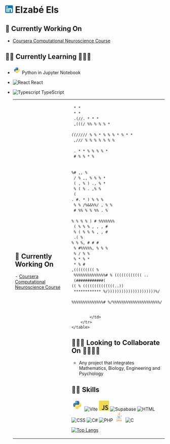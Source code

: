 # [![LinkedIn](./linkedin.png)](https://www.linkedin.com/in/maria-elizabeth-els) Elzabé Els

## 🔭 Currently Working On
- <a href="https://www.coursera.org/learn/computational-neuroscience">Coursera Computational Neuroscience Course</a>
  
## 🌱🌱 Currently Learning 🌱🍃🍃
- <img src="https://raw.githubusercontent.com/github/explore/80688e429a7d4ef2fca1e82350fe8e3517d3494d/topics/python/python.png" height="25" width="25" alt="Python"> Python in Jupyter Notebook
- <img height="25" width="25" src="https://cdn.simpleicons.org/react/#61DAFB" alt="React"/> React
- <img height="25" width="25" src="https://cdn.simpleicons.org/typescript/#61DAFB" alt="Typescript"/> TypeScript

    <table>
        <tr>
            <td>
                <h2> 🔭 Currently Working On </h2>
                   <p> - <a href="https://www.coursera.org/learn/computational-neuroscience">Coursera Computational Neuroscience Course</a></p>
            </td>
            <td>
<code>                        *             *                            <br>
                              *                     *                 <br>
    .(//.  *         *                      *                         <br> 
  ,(((/ %%  %                     % %            *                    <br> 
  *((/////*  % %  *    % %      %  *  %   *           *               <br> 
   *,///*      %      %     % %       %      % %                      <br> 
           .     *        *            % % %     %  *                 <br> 
            #    %    %             *            %                    <br>  
            %#              ,,                  %                     <br> 
         / %  ,,      %        %               %         *            <br> 
       (    ,      %          )  .,          %  *                     <br> 
      %   (           %         . ,%        %                         <br> 
     (  .        #. *            )  %        % %                      <br> 
     %  %         /%&&%%/         , %            %                    <br> 
     # %%          %   %          %%  .        %                      <br> 
     %  %           % %          )  #      %%%%%%%                    <br> 
      (  %          % %         ,   ,       ,   #                     <br> 
       %  (         % %        %  ,         ,   #                     <br> 
        .(   %      % %     %,   #          #   #                     <br> 
           %      #%%%%%,     %             %   %                     <br> 
             %              /             %      %                    <br>
              %            *             %         *                  <br> 
              *            %           # ,((((((((( %                 <br> 
              %%%%%%%%%%%%%%#         % (((((((((((( ..               <br> 
              (############(      (( % ((((((((((((((..))             <br> 
               ************       %/)))))))))))))))))))))%/           <br> 
              %%%%%%%%%%%%%%#     %/%%%%%%%%%%%%%%%%%%%%%/            <br> 
</code>

            </td>
        </tr>
    </table>

## 🧠🏋️‍♀️ Looking to Collaborate On 🏋️‍♀️🏋️‍♂️
- Any project that integrates Mathematics, Biology, Engineering and Psychology

## 💃💃 Skills
<img src="https://raw.githubusercontent.com/github/explore/80688e429a7d4ef2fca1e82350fe8e3517d3494d/topics/python/python.png" height="37" width="37" alt="Python"> <img src="https://avatars.githubusercontent.com/u/65625612?s=40&v=4" width="32" alt="Vite"> <img src="https://raw.githubusercontent.com/github/explore/80688e429a7d4ef2fca1e82350fe8e3517d3494d/topics/javascript/javascript.png" width="32" alt="JavaScript"> <img src="https://avatars.githubusercontent.com/u/54469796?s=40&v=4" width="32" alt="Supabase"> <img height="32" width="32" src="https://cdn.simpleicons.org/html5/#E34F26" alt="HTML"/> <img height="32" width="32" src="https://cdn.simpleicons.org/css3/#1572B6" alt="CSS"/> <img height="32" width="32" src="https://cdn.simpleicons.org/csharp/#239120" alt="C#"/> <img height="32" width="32" src="https://cdn.simpleicons.org/php/#777BB4" alt="PHP"/> <img src="https://raw.githubusercontent.com/github/explore/80688e429a7d4ef2fca1e82350fe8e3517d3494d/topics/java/java.png" width="32" alt="Java"> <img height="32" width="32" src="https://cdn.simpleicons.org/c/#A8B9CC" alt="C"/>

[![Top Langs](https://github-readme-stats-ekm86oxwf-elzabeels.vercel.app/api/top-langs/?username=ElzabeEls&layout=donut&theme=radical)](https://github.com/ElzabeEls/github-readme-stats)










